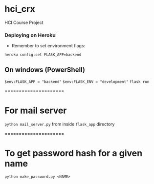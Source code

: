 # hci_crx
HCI Course Project


### Deploying on Heroku

* Remember to set environment flags:

`heroku config:set FLASK_APP=backend`


## On windows (PowerShell)

`$env:FLASK_APP = "backend"`
`$env:FLASK_ENV = "development"`
`flask run`

=====================

# For mail server

`python mail_server.py` from inside `flask_app` directory


=====================

# To get password hash for a given name

`python make_password.py <NAME>` 
